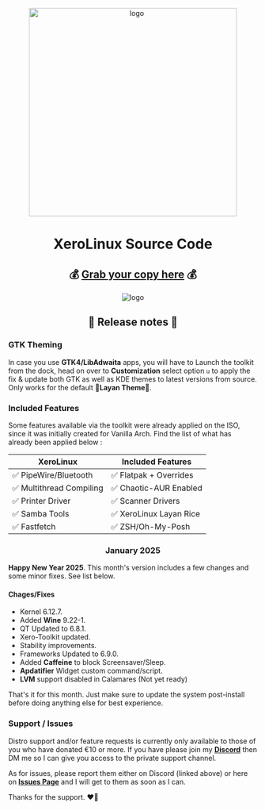 <p align="center">
    <img width="420" src="https://i.imgur.com/QWqMIsr.png" alt="logo">
</p>

<h1 align="center">XeroLinux Source Code</h1>

<h2 align="center">💰 <a href="https://ko-fi.com/s/cf9def9630" target="_blank"><strong>Grab your copy here</strong></a> 💰</h2>

<p align="center">
    <img src="https://i.imgur.com/ejZ1ZQv.png" alt="logo">
</p>

<h2 align="center">🚀 Release notes 🚀</h2>

### GTK Theming

In case you use **GTK4/LibAdwaita** apps, you will have to Launch the toolkit from the dock, head on over to **Customization** select option `u` to apply the fix & update both GTK as well as KDE themes to latest versions from source. Only works for the default 🎨**Layan Theme**🎨.

### Included Features

Some features available via the toolkit were already applied on the ISO, since it was initially created for Vanilla Arch. Find the list of what has already been applied below :

<div align="center">

| XeroLinux                | Included Features       |
| ----------------------   | ----------------------  |
| ✅ PipeWire/Bluetooth    | ✅ Flatpak + Overrides  |
| ✅ Multithread Compiling | ✅ Chaotic-AUR Enabled  |
| ✅ Printer Driver        | ✅ Scanner Drivers      |
| ✅ Samba Tools           | ✅ XeroLinux Layan Rice |
| ✅ Fastfetch             | ✅ ZSH/Oh-My-Posh           |

</div>

<h3 align="center">January 2025</h3>

**Happy New Year 2025**. This month's version includes a few changes and some minor fixes. See list below.

#### Chages/Fixes

- Kernel 6.12.7.
- Added **Wine** 9.22-1.
- QT Updated to 6.8.1.
- Xero-Toolkit updated.
- Stability improvements.
- Frameworks Updated to 6.9.0.
- Added **Caffeine** to block Screensaver/Sleep.
- **Apdatifier** Widget custom command/script.
- **LVM** support disabled in Calamares (Not yet ready)

That's it for this month. Just make sure to update the system post-install before doing anything else for best experience.

### Support / Issues

Distro support and/or feature requests is currently only available to those of you who have donated €10 or more. If you have please join my [**Discord**](https://discord.gg/5sqxTSuKZu) then DM me so I can give you access to the private support channel. 

As for issues, please report them either on Discord (linked above) or here on [**Issues Page**](https://github.com/XeroLinuxDev/xero-build/issues) and I will get to them as soon as I can. 

Thanks for the support. ❤️‍🔥
